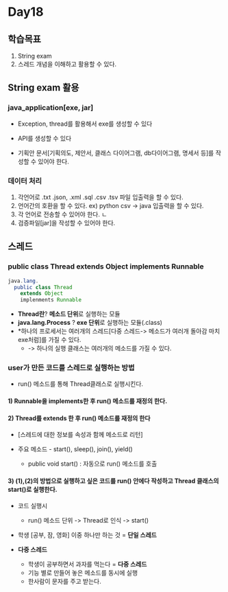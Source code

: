# Day18

## 학습목표

1. String exam 
2. 스레드 개념을 이해하고 활용할 수 있다. 



## String exam 활용

### java_application[exe, jar]

- Exception, thread를 활용해서 exe를 생성할 수 있다

- API를 생성할 수 있다

- 기획안 문서[기획의도, 제안서, 클래스 다이어그램, db다이어그램, 명세서 등]를 작성할 수 있어야 한다. 

  

### 데이터 처리 

1. 각언어로 .txt .json, .xml .sql .csv .tsv 파일 입출력을 할 수 있다. 
2. 언어간의 호환을 할 수 있다. ex) python csv -> java 입출력을 할 수 있다. 
3. 각 언어로 전송할 수 있어야 한다. ㄴ
4. 검증파일[jar]을 작성할 수 있어야 한다.  





## 스레드

### public class Thread extends Object implements Runnable

```java
java.lang.
  public class Thread 
    extends Object
    implenments Runnable

```

- **Thread란**? **메소드 단위**로 실행하는 모듈 
- **java.lang.Process** ? **exe 단위**로 실행하는 모듈(.class)
- *하나의 프로세서는 여러개의 스레드[다중 스레드-> 메소드가 여러개 돌아감 마치 exe처럼]를 가질 수 있다.
  -  -> 하나의 실행 클래스는 여러개의 메소드를 가질 수 있다. 

### user가 만든 코드를 스레드로 실행하는 방법

- run() 메소드를 통해 Thread클래스로 실행시킨다.

#### 1) Runnable을 implements한 후 run() 메소드를 재정의 한다. 

#### 2) Thread를 extends 한 후 run() 메소드를 재정의 한다 

- [스레드에 대한 정보를 속성과 함께 메소드로 리턴]

- 주요 메소드 - start(), sleep(), join(), yield()
  - public void start() : 자동으로 run() 메소드를 호출 

#### 3) (1),(2)의 방법으로 실행하고 싶은 코드를 run() 안에다 작성하고 Thread 클래스의 start()로 실행한다.  

- 코드 실행시 
  - run() 메소드 단위 -> Thread로 인식 -> start()

- 학생 [공부, 잠, 영화] 이중 하나만 하는 것 = **단일 스레드** 
- **다중 스레드**
  - 학생이 공부하면서 과자를 먹는다 = **다중 스레드**
  - 기능 별로 만들어 놓은 메소드를 동시에 실행 
  - 한사람이 문자를 주고 받는다. 

